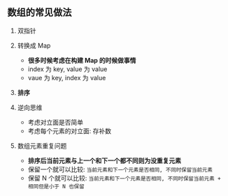 ## 数组的常见做法

1. 双指针
2. 转换成 Map

   - **很多时候考虑在构建 Map 的时候做事情**
   - index 为 key, value 为 value
   - vaue 为 key, index 为 value

3. **排序**
4. 逆向思维

   - 考虑对立面是否简单
   - 考虑每个元素的对立面: 存补数

5. 数组元素重复问题
   - **排序后当前元素与上一个和下一个都不同则为没重复元素**
   - 保留一个就可以比较: `当前元素和下一个元素是否相同, 不同时保留当前元素`
   - 保留 N 个就可以比较: `当前元素和下一个元素是否相同, 不同时保留当前元素 + 相同但是小于 N 也保留`
